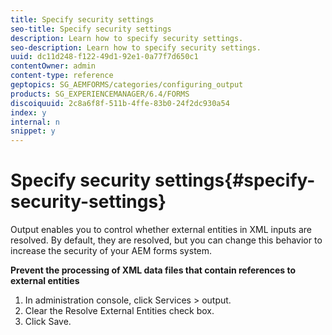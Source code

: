 ```yaml
---
title: Specify security settings
seo-title: Specify security settings
description: Learn how to specify security settings.
seo-description: Learn how to specify security settings.
uuid: dc11d248-f122-49d1-92e1-0a77f7d650c1
contentOwner: admin
content-type: reference
geptopics: SG_AEMFORMS/categories/configuring_output
products: SG_EXPERIENCEMANAGER/6.4/FORMS
discoiquuid: 2c8a6f8f-511b-4ffe-83b0-24f2dc930a54
index: y
internal: n
snippet: y
---
```


# Specify security settings{#specify-security-settings}

Output enables you to control whether external entities in XML inputs are resolved. By default, they are resolved, but you can change this behavior to increase the security of your AEM forms system.

**Prevent the processing of XML data files that contain references to external entities**

1. In administration console, click Services &gt; output.
1. Clear the Resolve External Entities check box.
1. Click Save.

